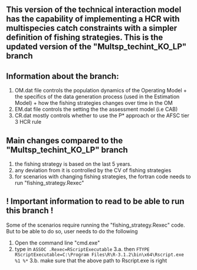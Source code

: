 ## This version of the technical interaction model has the capability of implementing a HCR with multispecies catch constraints with a simpler definition of fishing strategies. This is the updated version of the "Multsp_techint_KO_LP" branch

## Information about the branch:
1. OM.dat file controls the population dynamics of the Operating Model + the specifics of the data generation process (used in the Estimation Model) + how the fishing strategies changes over time in the OM
2. EM.dat file controls the setting the the assessment model (i.e CAB) 
3. CR.dat mostly controls whether to use the P* approach or the AFSC tier 3 HCR rule

## Main changes compared to the "Multsp_techint_KO_LP" branch
1. the fishing strategy is based on the last 5 years.
2. any deviation from it is controlled by the CV of fishing strategies
3. for scenarios with changing fishing strategies, the fortran code needs to run "fishing_strategy.Rexec"

## ! Important information to read to be able to run this branch !
Some of the scenarios require running the "fishing_strategy.Rexec" code. But to be able to do so, user needs to do the following 
1. Open the command line "cmd.exe"
2. type in 
`ASSOC .Rexec=RScriptExecutable`
3.a. then
`FTYPE RScriptExecutable=C:\Program Files\R\R-3.1.2\bin\x64\Rscript.exe  %1 %*`
3.b. make sure that the above path to Rscript.exe is right
